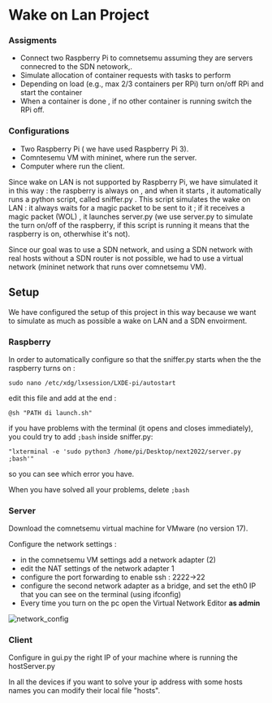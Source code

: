 # Wake on Lan Project

### Assigments

- Connect two Raspberry Pi to comnetsemu assuming they are servers connecred to the SDN netowork,.
- Simulate allocation of container requests with tasks to perform
- Depending on load (e.g., max 2/3 containers per RPi) turn on/off RPi and start the container
- When a container is done , if no other container is running switch the RPi off.

### Configurations

- Two Raspberry Pi ( we have used Raspberry Pi 3).
- Comntesemu VM with mininet, where run the server.
- Computer where run the client.

Since wake on LAN is not supported by Raspberry Pi, we have simulated it in this way : the raspberry is always on , and when it starts , it automatically runs a python script, called sniffer.py . This script simulates the wake on LAN : it always waits for a magic packet to be sent to it ; if it receives a magic packet (WOL) , it launches server.py (we use server.py to simulate the turn on/off of the raspberry, if this script is running it means that the raspberry is on, otherwhise it's not).

Since our goal was to use a SDN network, and using a SDN network with real hosts without a SDN router is not possible, we had to use a virtual network (mininet network that runs over comnetsemu VM).

## Setup

We have configured the setup of this project in this way because we want to simulate as much as possible a wake on LAN and a SDN envoirment.

### Raspberry

In order to automatically configure so that the sniffer.py starts  when the the raspberry turns on :

`sudo nano /etc/xdg/lxsession/LXDE-pi/autostart`

edit this file and add at the end :

`@sh "PATH di launch.sh"`

if you have problems with the terminal (it opens and closes immediately), you could try to add `;bash` inside sniffer.py:

`"lxterminal -e 'sudo python3 /home/pi/Desktop/next2022/server.py ;bash'"`

so you can see which error you have.

When you have solved all your problems, delete `;bash`

### Server

Download the comnetsemu virtual machine for VMware (no version 17).

Configure the network settings :

- in the comnetsemu VM settings add a network adapter (2) 
- edit the NAT settings of the network adapter 1  
- configure the port forwarding to enable ssh : 2222->22 
- configure the second network adapter as a bridge, and set the eth0 IP that you can see on the terminal (using ifconfig)
- Every time you turn on the pc open the Virtual Network Editor **as admin** 

![network_config](C:\Users\rigon\OneDrive\Documenti\GitHub\Project_NGN_WakeOnLan\network_config.jpeg)

### Client

Configure in gui.py the right IP of your machine where is running the hostServer.py

In all the devices if you want to solve your ip address with some hosts names you can modify their local file "hosts".
